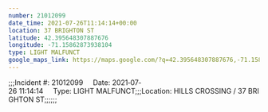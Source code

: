 ```yaml
---
number: 21012099
date_time: 2021-07-26T11:14:14+00:00
location: 37 BRIGHTON ST
latitude: 42.395648307887676
longitude: -71.15862873938104
type: LIGHT MALFUNCT
google_maps_link: https://maps.google.com/?q=42.395648307887676,-71.15862873938104
---
```


;;;Incident #: 21012099     Date: 2021‐07‐26 11:14:14     Type: LIGHT MALFUNCT;;;Location: HILLS CROSSING / 37 BRIGHTON ST;;;;;;
